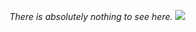 *There is absolutely nothing to see here.*
![](https://media.tenor.com/S61VCO73mOAAAAAj/linux-tux.gif)
